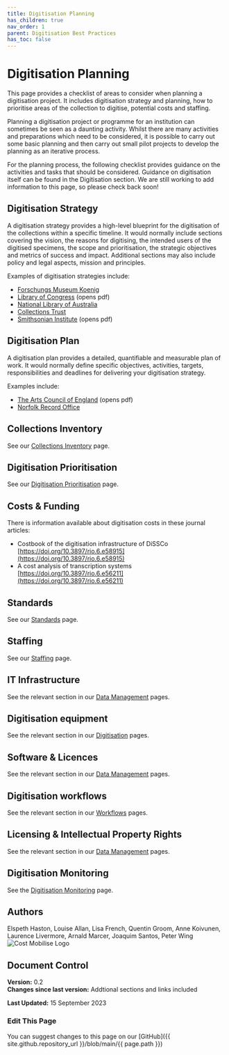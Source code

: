 ```yaml
---
title: Digitisation Planning
has_children: true
nav_order: 1
parent: Digitisation Best Practices
has_toc: false
---
```

# Digitisation Planning

This page provides a checklist of areas to consider when planning a digitisation project. It includes digitisation strategy and planning, how to prioritise areas of the collection to digitise, potential costs and staffing.

Planning a digitisation project or programme for an institution can sometimes be seen as a daunting activity. Whilst there are many activities and preparations which need to be considered, it is possible to carry out some basic planning and then carry out small pilot projects to develop the planning as an iterative process.

For the planning process, the following checklist provides guidance on the activities and tasks that should be considered. Guidance on digitisation itself can be found in the Digitisation section. We are still working to add information to this page, so please check back soon!

## Digitisation Strategy
A digitisation strategy provides a high-level blueprint for the digitisation of the collections within a specific timeline. It would normally include sections covering the vision, the reasons for digitising, the intended users of the digitised specimens, the scope and prioritisation, the strategic objectives and metrics of success and impact. Additional sections may also include policy and legal aspects, mission and principles.

Examples of digitisation strategies include:
* <a href="https://bonn.leibniz-lib.de/en/research/collections/digitization-strategy">Forschungs Museum Koenig</a>
* <a href="https://www.loc.gov/acq/devpol/Digital%20Collections%20Strategy%20Overview_final.pdf">Library of Congress</a> (opens pdf)
* <a href="https://www.nla.gov.au/about-us/corporate-documents/corporate-strategies/digital-access-collections-digitisation-strategy">National Library of Australia</a>
* <a href="https://collectionstrust.org.uk/resource/creating-your-digitisation-strategy/">Collections Trust</a>
* <a href="https://www.si.edu/content/pdf/about/2010_si_digitization_plan.pdf">Smithsonian Institute</a> (opens pdf)
		

## Digitisation Plan
A digitisation plan provides a detailed, quantifiable and measurable plan of work. It would normally define specific objectives, activities, targets, responsibilities and deadlines for delivering your digitisation strategy.

Examples include:
* <a href="https://www.artscouncil.org.uk/sites/default/files/download-file/Digital_Policy_Plan_guidelines.pdf">The Arts Council of England</a> (opens pdf)
* <a href="https://www.archives.norfolk.gov.uk/community-archives/digitisation/creating-a-digitisation-plan">Norfolk Record Office</a>


## Collections Inventory
See our [Collections Inventory](/DigitisationPlanning/CollectionsInventory.html) page.

## Digitisation Prioritisation
See our [Digitisation Prioritisation](/DigitisationPlanning/DigPrioritisation.html) page.

## Costs & Funding
There is information available about digitisation costs in these journal articles:

* Costbook of the digitisation infrastructure of DiSSCo [https://doi.org/10.3897/rio.6.e58915](https://doi.org/10.3897/rio.6.e58915)
* A cost analysis of transcription systems [https://doi.org/10.3897/rio.6.e56211](https://doi.org/10.3897/rio.6.e56211)

## Standards
See our [Standards](/DigitisationPlanning/Standards.html) page.

## Staffing
See our [Staffing](/DigitisationPlanning/Staffing.html) page.

## IT Infrastructure
See the relevant section in our [Data Management](/DataManagement/InfrastructureRecs.html) pages.

## Digitisation equipment
See the relevant section in our [Digitisation](/SpecimenImageCapture/DigitisationStation.html) pages.

## Software & Licences
See the relevant section in our [Data Management](/DataManagement/Software/Software.html) pages.

## Digitisation workflows
See the relevant section in our [Workflows](https://dissco.github.io/Workflow.html) pages.

## Licensing & Intellectual Property Rights
See the relevant section in our [Data Management](/DataManagement/Software/licensing.html) pages.

## Digitisation Monitoring
See the [Digitisation Monitoring](https://dissco.github.io/DigitisationPlanning/DigitisationMonitoring/DigitisationMonitoring.html) page.

## Authors
Elspeth Haston, Louise Allan, Lisa French, Quentin Groom, Anne Koivunen, Laurence Livermore, Arnald Marcer, Joaquim Santos, Peter Wing\
![Cost Mobilise Logo](/images/Logos/Mobilise.png)

## Document Control
**Version:** 0.2\
**Changes since last version:**
Addtional sections and links included

**Last Updated:** 15 September 2023

### Edit This Page
You can suggest changes to this page on our [GitHub]({{ site.github.repository_url }}/blob/main/{{ page.path }})
